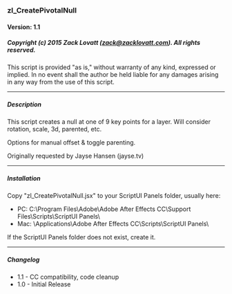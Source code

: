 ### zl_CreatePivotalNull
#### Version: 1.1
##### Copyright (c) 2015 Zack Lovatt (zack@zacklovatt.com). All rights reserved.

This script is provided "as is," without warranty of any kind, expressed
or implied. In no event shall the author be held liable for any damages 
arising in any way from the use of this script.

-----------------------
##### Description

This script creates a null at one of 9 key points for a layer. Will consider
rotation, scale, 3d, parented, etc.

Options for manual offset & toggle parenting.

Originally requested by Jayse Hansen (jayse.tv)

-----------------------
##### Installation

Copy "zl_CreatePivotalNull.jsx" to your ScriptUI Panels folder, usually here:

* PC:	C:\Program Files\Adobe\Adobe After Effects CC\Support Files\Scripts\ScriptUI Panels\
* Mac:	\Applications\Adobe After Effects CC\Scripts\ScriptUI Panels\

If the ScriptUI Panels folder does not exist, create it.

-----------------------

##### Changelog

* 1.1	- CC compatibility, code cleanup
* 1.0	- Initial Release